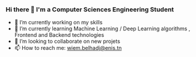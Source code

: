 ### Hi there 👋 I'm a Computer Sciences Engineering Student 

<!--
Here are some ideas to get you started:
- 😄 Pronouns: ...
- ⚡ Fun fact: ...
- 🤔 I’m looking for help with ...
- 💬 Ask me about ...
-->

- 🔭 I’m currently working on my skills
- 🌱 I’m currently learning Machine Learning / Deep Learning algorithms , Frontend and Backend technologies
- 👯 I’m looking to collaborate on new projets 
- 📫 How to reach me: wiem.belhadj@enis.tn


